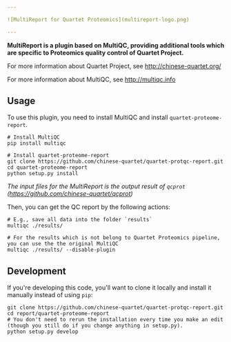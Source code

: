 ```yaml
---

![MultiReport for Quartet Proteomics](multireport-logo.png)

---
```

**MultiReport is a plugin based on MultiQC, providing additional tools which are
specific to Proteomics quality control of Quartet Project.**

For more information about Quartet Project, see http://chinese-quartet.org/

For more information about MultiQC, see http://multiqc.info

## Usage

To use this plugin, you need to install MultiQC and install `quartet-proteome-report`.

```shell
# Install MultiQC
pip install multiqc

# Install quartet-proteome-report
git clone https://github.com/chinese-quartet/quartet-protqc-report.git
cd quartet-proteome-report
python setup.py install
```

*The input files for the MultiReport is the output result of `qcprot` (https://github.com/chinese-quartet/qcprot)*


Then, you can get the QC report by the following actions:

```shell
# E.g., save all data into the folder `results`
multiqc ./results/

# For the results which is not belong to Quartet Proteomics pipeline, you can use the the original MultiQC
multiqc ./results/ --disable-plugin
```

## Development
If you're developing this code, you'll want to clone it locally and install
it manually instead of using `pip`:

```shell
git clone https://github.com/chinese-quartet/quartet-protqc-report.git
cd report/quartet-proteome-report
# You don't need to rerun the installation every time you make an edit (though you still do if you change anything in setup.py).
python setup.py develop
```